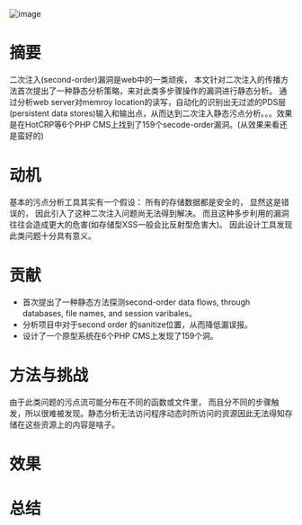 ![image](https://user-images.githubusercontent.com/3693435/124377901-1ac80300-dce1-11eb-8f93-5086fc98fd16.png)


# 摘要
二次注入(second-order)漏洞是web中的一类顽疾， 本文针对二次注入的传播方法首次提出了一种静态分析策略，来对此类多步骤操作的漏洞进行静态分析。 通过分析web server对memroy location的读写，自动化的识别出无过滤的PDS层(persistent data stores)输入和输出点，从而达到二次注入静态污点分析。。。效果是在HotCRP等6个PHP CMS上找到了159个secode-order漏洞。(从效果来看还是蛮好的)


# 动机
基本的污点分析工具其实有一个假设： 所有的存储数据都是安全的， 显然这是错误的， 因此引入了这种二次注入问题尚无法得到解决。 而且这种多步利用的漏洞往往会造成更大的危害(如存储型XSS一般会比反射型危害大)。 因此设计工具发现此类问题十分具有意义。 


# 贡献
- 首次提出了一种静态方法探测second-order data flows, through databases, file names, and session varibales。
- 分析项目中对于second order 的sanitize位置，从而降低漏误报。
- 设计了一个原型系统在6个PHP CMS上发现了159个洞。

# 方法与挑战
由于此类问题的污点流可能分布在不同的函数或文件里， 而且分不同的步骤触发，所以很难被发现。静态分析无法访问程序动态时所访问的资源因此无法得知存储在这些资源上的内容是啥子。


# 效果
# 总结
